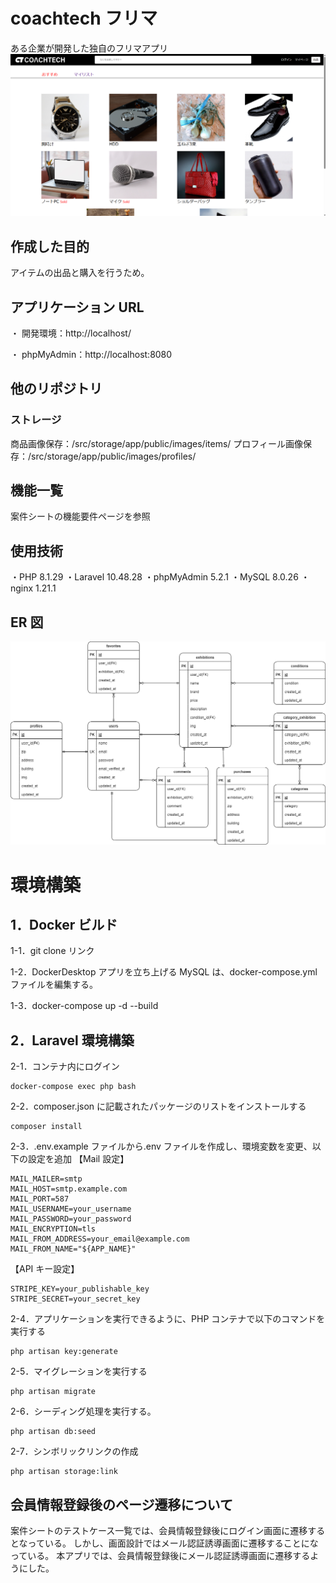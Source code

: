# coachtech フリマ

ある企業が開発した独自のフリマアプリ
![top](./readme/flea_market.png)

## 作成した目的

アイテムの出品と購入を行うため。

## アプリケーション URL

・ 開発環境：http://localhost/

・ phpMyAdmin：http://localhost:8080

## 他のリポジトリ

### ストレージ

商品画像保存：/src/storage/app/public/images/items/
プロフィール画像保存：/src/storage/app/public/images/profiles/

## 機能一覧

案件シートの機能要件ページを参照

## 使用技術

・PHP 8.1.29
・Laravel 10.48.28
・phpMyAdmin 5.2.1
・MySQL 8.0.26
・nginx 1.21.1

## ER 図

![ER](./readme/flea_market.drawio.png)

# 環境構築

## 1．Docker ビルド

1-1．git clone リンク

1-2．DockerDesktop アプリを立ち上げる
MySQL は、docker-compose.yml ファイルを編集する。

1-3．docker-compose up -d --build

## 2．Laravel 環境構築

2-1．コンテナ内にログイン

```
docker-compose exec php bash
```

2-2．composer.json に記載されたパッケージのリストをインストールする

```
⁠composer install
```

2-3．.env.example ファイルから.env ファイルを作成し、環境変数を変更、以下の設定を追加
【Mail 設定】

```
MAIL_MAILER=smtp
MAIL_HOST=smtp.example.com
MAIL_PORT=587
MAIL_USERNAME=your_username
MAIL_PASSWORD=your_password
MAIL_ENCRYPTION=tls
MAIL_FROM_ADDRESS=your_email@example.com
MAIL_FROM_NAME="${APP_NAME}"
```

【API キー設定】

```
STRIPE_KEY=your_publishable_key
STRIPE_SECRET=your_secret_key
```

2-4．アプリケーションを実行できるように、PHP コンテナで以下のコマンドを実行する

```
php artisan key:generate
```

2-5．マイグレーションを実行する

```
⁠php artisan migrate
```

2-6．シーディング処理を実行する。

```
php artisan db:seed
```

2-7．シンボリックリンクの作成

```
php artisan storage:link
```

## 会員情報登録後のページ遷移について

案件シートのテストケース一覧では、会員情報登録後にログイン画面に遷移するとなっている。
しかし、画面設計ではメール認証誘導画面に遷移することになっている。
本アプリでは、会員情報登録後にメール認証誘導画面に遷移するようにした。
